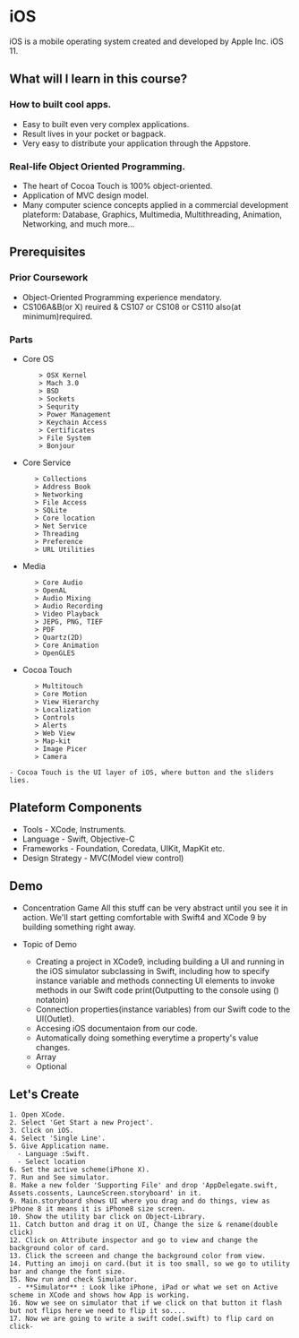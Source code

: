 # iOS
iOS is a mobile operating system created and developed by Apple Inc. iOS 11.
## What will I learn in this course?
### How to built cool apps.
  - Easy to built even very complex applications.
  - Result lives in your pocket or bagpack.
  - Very easy to distribute your application through the Appstore.
  
### Real-life Object Oriented Programming.
  - The heart of Cocoa Touch is 100% object-oriented.
  - Application of MVC design model.
  - Many computer science concepts applied in a commercial development plateform:
      Database, Graphics, Multimedia, Multithreading, Animation, Networking, and much more...
## Prerequisites
### Prior Coursework
  - Object-Oriented Programming experience mendatory.
  - CS106A&B(or X) reuired & CS107 or CS108 or CS110 also(at minimum)required.
### Parts
  * Core OS 
  
            > OSX Kernel
            > Mach 3.0
            > BSD
            > Sockets
            > Sequrity
            > Power Management
            > Keychain Access
            > Certificates
            > File System
            > Bonjour
    
   * Core Service
    
            > Collections
            > Address Book
            > Networking
            > File Access
            > SQLite
            > Core location
            > Net Service
            > Threading
            > Preference
            > URL Utilities
   * Media
   
            > Core Audio
            > OpenAL
            > Audio Mixing
            > Audio Recording
            > Video Playback
            > JEPG, PNG, TIEF
            > PDF
            > Quartz(2D)
            > Core Animation
            > OpenGLES
            
   * Cocoa Touch
    
            > Multitouch
            > Core Motion
            > View Hierarchy
            > Localization
            > Controls
            > Alerts
            > Web View
            > Map-kit
            > Image Picer
            > Camera
            
    - Cocoa Touch is the UI layer of iOS, where button and the sliders lies.

## Plateform Components
  * Tools - XCode,  Instruments.
  * Language - Swift, Objective-C
  * Frameworks - Foundation, Coredata, UIKit, MapKit etc.
  * Design Strategy - MVC(Model view control)

## Demo
  - Concentration Game
    All this stuff can be very abstract until you see it in action.
    We'll start getting comfortable with Swift4 and XCode 9 by building something right away.
    
  - Topic of Demo
    - Creating a project in XCode9, including building a UI and running in the iOS simulator subclassing in Swift, including how to specify instance variable and methods connecting UI elements to invoke methods in our Swift code print(Outputting to the console using \() notatoin)
    - Connection properties(instance variables) from our Swift code to the UI(Outlet).
    - Accesing iOS documentaion from our code.
    - Automatically doing something everytime a property's value changes.
    - Array
    - Optional
## Let's Create
    1. Open XCode.
    2. Select 'Get Start a new Project'.
    3. Click on iOS.
    4. Select 'Single Line'.
    5. Give Application name.
      - Language :Swift.
      - Select location
    6. Set the active scheme(iPhone X).
    7. Run and See simulator.
    8. Make a new folder 'Supporting File' and drop 'AppDelegate.swift, Assets.cossents, LaunceScreen.storyboard' in it.
    9. Main.storyboard shows UI where you drag and do things, view as iPhone 8 it means it is iPhone8 size screen.
    10. Show the utility bar click on Object-Library.
    11. Catch button and drag it on UI, Change the size & rename(double click)
    12. Click on Attribute inspector and go to view and change the background color of card.
    13. Click the screeen and change the background color from view.
    14. Putting an imoji on card.(but it is too small, so we go to utility bar and change the font size.
    15. Now run and check Simulator.
      - **Simulator** : Look like iPhone, iPad or what we set on Active scheme in XCode and shows how App is working.
    16. Now we see on simulator that if we click on that button it flash but not flips here we need to flip it so....
    17. Now we are going to write a swift code(.swift) to flip card on click-
